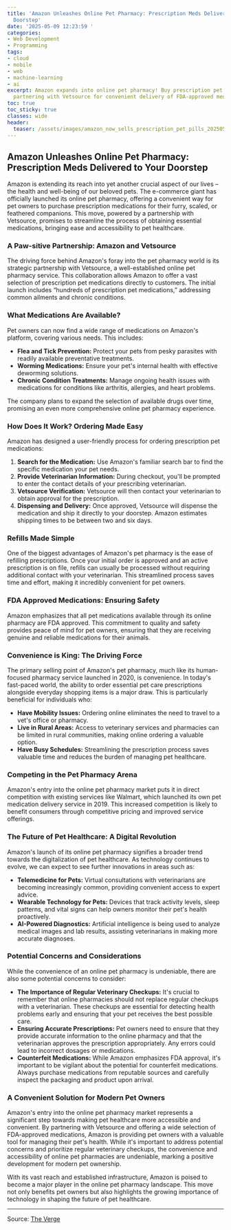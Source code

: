 ```yaml
---
title: 'Amazon Unleashes Online Pet Pharmacy: Prescription Meds Delivered to Your
  Doorstep'
date: '2025-05-09 12:23:59 '
categories:
- Web Development
- Programming
tags:
- cloud
- mobile
- web
- machine-learning
- ai
excerpt: Amazon expands into online pet pharmacy! Buy prescription pet meds online,
  partnering with Vetsource for convenient delivery of FDA-approved medications.
toc: true
toc_sticky: true
classes: wide
header:
  teaser: /assets/images/amazon_now_sells_prescription_pet_pills_20250509122359.jpg
---
```


## Amazon Unleashes Online Pet Pharmacy: Prescription Meds Delivered to Your Doorstep

Amazon is extending its reach into yet another crucial aspect of our lives – the health and well-being of our beloved pets. The e-commerce giant has officially launched its online pet pharmacy, offering a convenient way for pet owners to purchase prescription medications for their furry, scaled, or feathered companions. This move, powered by a partnership with Vetsource, promises to streamline the process of obtaining essential medications, bringing ease and accessibility to pet healthcare.

### A Paw-sitive Partnership: Amazon and Vetsource

The driving force behind Amazon's foray into the pet pharmacy world is its strategic partnership with Vetsource, a well-established online pet pharmacy service. This collaboration allows Amazon to offer a vast selection of prescription pet medications directly to customers. The initial launch includes “hundreds of prescription pet medications,” addressing common ailments and chronic conditions.

### What Medications Are Available?

Pet owners can now find a wide range of medications on Amazon's platform, covering various needs. This includes:

*   **Flea and Tick Prevention:** Protect your pets from pesky parasites with readily available preventative treatments.
*   **Worming Medications:** Ensure your pet's internal health with effective deworming solutions.
*   **Chronic Condition Treatments:** Manage ongoing health issues with medications for conditions like arthritis, allergies, and heart problems.

The company plans to expand the selection of available drugs over time, promising an even more comprehensive online pet pharmacy experience.

### How Does It Work? Ordering Made Easy

Amazon has designed a user-friendly process for ordering prescription pet medications:

1.  **Search for the Medication:** Use Amazon's familiar search bar to find the specific medication your pet needs.
2.  **Provide Veterinarian Information:** During checkout, you'll be prompted to enter the contact details of your prescribing veterinarian.
3.  **Vetsource Verification:** Vetsource will then contact your veterinarian to obtain approval for the prescription.
4.  **Dispensing and Delivery:** Once approved, Vetsource will dispense the medication and ship it directly to your doorstep. Amazon estimates shipping times to be between two and six days.

### Refills Made Simple

One of the biggest advantages of Amazon's pet pharmacy is the ease of refilling prescriptions. Once your initial order is approved and an active prescription is on file, refills can usually be processed without requiring additional contact with your veterinarian. This streamlined process saves time and effort, making it incredibly convenient for pet owners.

### FDA Approved Medications: Ensuring Safety

Amazon emphasizes that all pet medications available through its online pharmacy are FDA approved. This commitment to quality and safety provides peace of mind for pet owners, ensuring that they are receiving genuine and reliable medications for their animals.

### Convenience is King: The Driving Force

The primary selling point of Amazon's pet pharmacy, much like its human-focused pharmacy service launched in 2020, is convenience. In today's fast-paced world, the ability to order essential pet care prescriptions alongside everyday shopping items is a major draw. This is particularly beneficial for individuals who:

*   **Have Mobility Issues:** Ordering online eliminates the need to travel to a vet's office or pharmacy.
*   **Live in Rural Areas:** Access to veterinary services and pharmacies can be limited in rural communities, making online ordering a valuable option.
*   **Have Busy Schedules:** Streamlining the prescription process saves valuable time and reduces the burden of managing pet healthcare.

### Competing in the Pet Pharmacy Arena

Amazon's entry into the online pet pharmacy market puts it in direct competition with existing services like Walmart, which launched its own pet medication delivery service in 2019. This increased competition is likely to benefit consumers through competitive pricing and improved service offerings.

### The Future of Pet Healthcare: A Digital Revolution

Amazon's launch of its online pet pharmacy signifies a broader trend towards the digitalization of pet healthcare. As technology continues to evolve, we can expect to see further innovations in areas such as:

*   **Telemedicine for Pets:** Virtual consultations with veterinarians are becoming increasingly common, providing convenient access to expert advice.
*   **Wearable Technology for Pets:** Devices that track activity levels, sleep patterns, and vital signs can help owners monitor their pet's health proactively.
*   **AI-Powered Diagnostics:** Artificial intelligence is being used to analyze medical images and lab results, assisting veterinarians in making more accurate diagnoses.

### Potential Concerns and Considerations

While the convenience of an online pet pharmacy is undeniable, there are also some potential concerns to consider:

*   **The Importance of Regular Veterinary Checkups:** It's crucial to remember that online pharmacies should not replace regular checkups with a veterinarian. These checkups are essential for detecting health problems early and ensuring that your pet receives the best possible care.
*   **Ensuring Accurate Prescriptions:** Pet owners need to ensure that they provide accurate information to the online pharmacy and that the veterinarian approves the prescription appropriately. Any errors could lead to incorrect dosages or medications.
*   **Counterfeit Medications:** While Amazon emphasizes FDA approval, it's important to be vigilant about the potential for counterfeit medications. Always purchase medications from reputable sources and carefully inspect the packaging and product upon arrival.

### A Convenient Solution for Modern Pet Owners

Amazon's entry into the online pet pharmacy market represents a significant step towards making pet healthcare more accessible and convenient. By partnering with Vetsource and offering a wide selection of FDA-approved medications, Amazon is providing pet owners with a valuable tool for managing their pet's health. While it's important to address potential concerns and prioritize regular veterinary checkups, the convenience and accessibility of online pet pharmacies are undeniable, marking a positive development for modern pet ownership.

With its vast reach and established infrastructure, Amazon is poised to become a major player in the online pet pharmacy landscape. This move not only benefits pet owners but also highlights the growing importance of technology in shaping the future of pet healthcare.

---

Source: [The Verge](https://www.theverge.com/news/664069/amazon-online-pharmacy-pet-prescription-drugs)